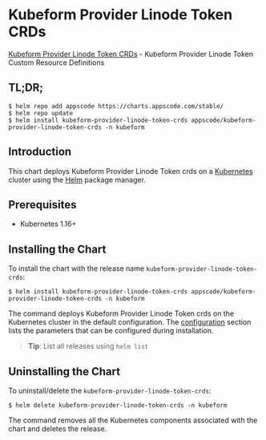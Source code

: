 # Kubeform Provider Linode Token CRDs

[Kubeform Provider Linode Token CRDs](https://github.com/kubeform) - Kubeform Provider Linode Token Custom Resource Definitions

## TL;DR;

```console
$ helm repo add appscode https://charts.appscode.com/stable/
$ helm repo update
$ helm install kubeform-provider-linode-token-crds appscode/kubeform-provider-linode-token-crds -n kubeform
```

## Introduction

This chart deploys Kubeform Provider Linode Token crds on a [Kubernetes](http://kubernetes.io) cluster using the [Helm](https://helm.sh) package manager.

## Prerequisites

- Kubernetes 1.16+

## Installing the Chart

To install the chart with the release name `kubeform-provider-linode-token-crds`:

```console
$ helm install kubeform-provider-linode-token-crds appscode/kubeform-provider-linode-token-crds -n kubeform
```

The command deploys Kubeform Provider Linode Token crds on the Kubernetes cluster in the default configuration. The [configuration](#configuration) section lists the parameters that can be configured during installation.

> **Tip**: List all releases using `helm list`

## Uninstalling the Chart

To uninstall/delete the `kubeform-provider-linode-token-crds`:

```console
$ helm delete kubeform-provider-linode-token-crds -n kubeform
```

The command removes all the Kubernetes components associated with the chart and deletes the release.


